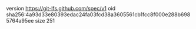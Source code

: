 version https://git-lfs.github.com/spec/v1
oid sha256:4a93d33e80393edac24fa03fcd38a3605561cb1fcc8f000e288b6985764a95ee
size 251
